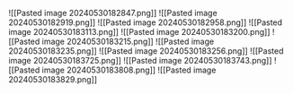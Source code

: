 ![[Pasted image 20240530182847.png]]
![[Pasted image 20240530182919.png]]
![[Pasted image 20240530182958.png]]
![[Pasted image 20240530183113.png]]
![[Pasted image 20240530183200.png]]
![[Pasted image 20240530183215.png]]
![[Pasted image 20240530183235.png]]
![[Pasted image 20240530183256.png]]
![[Pasted image 20240530183725.png]]
![[Pasted image 20240530183743.png]]
![[Pasted image 20240530183808.png]]
![[Pasted image 20240530183829.png]]
